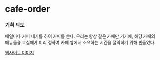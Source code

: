 # cafe-order

 ### 기획 의도
 매일마다 커피 내기를 하여 커피를 쏜다. 우리는 항상 같은 카페만 가기에, 해당 카페의 메뉴들을 교실에서 미리 정하여 카페 앞에서 소요하는 시간을 절약하기 위해 만들었다.
 
 [웹사이트 이미지](https://user-images.githubusercontent.com/92148521/234140197-afd607fb-9d3e-47bc-8b1d-9da50168e3b8.png)
